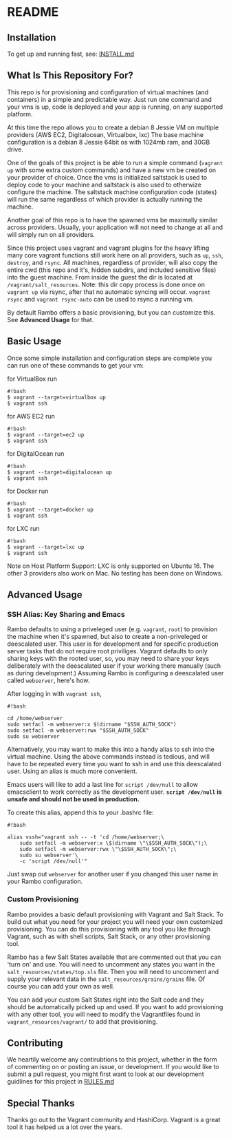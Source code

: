 # README

## Installation
To get up and running fast, see: [INSTALL.md](https://github.com/terminal-labs/rambo/blob/master/docs/INSTALL.md)

## What Is This Repository For?
This repo is for provisioning and configuration of virtual machines (and containers) in a simple and predictable way. Just run one command and your vms is up, code is deployed and your app is running, on any supported platform.

At this time the repo allows you to create a debian 8 Jessie VM on multiple providers (AWS EC2, Digitalocean, Virtualbox, lxc) The base machine configuration is a debian 8 Jessie 64bit os with 1024mb ram, and 30GB drive.

One of the goals of this project is be able to run a simple command (`vagrant up` with some extra custom commands) and have a new vm be created on your provider of choice. Once the vms is initialized saltstack is used to deploy code to your machine and saltstack is also used to otherwize configure the machine. The saltstack machine configuration code (states) will run the same regardless of which provider is actually running the machine.

Another goal of this repo is to have the spawned vms be maximally similar across providers. Usually, your application will not need to change at all and will simply run on all providers.

Since this project uses vagrant and vagrant plugins for the heavy lifting many core vagrant functions still work here on all providers, such as `up`, `ssh`, `destroy`, and `rsync`. All machines, regardless of provider, will also copy the entire cwd (this repo and it's, hidden subdirs, and included sensitive files) into the guest machine. From inside the guest the dir is located at `/vagrant/salt_resources`. Note: this dir copy process is done once on `vagrant up` via rsync, after that no automatic syncing will occur. `vagrant rsync` and `vagrant rsync-auto` can be used to rsync a running vm.

By default Rambo offers a basic provisioning, but you can customize this. See **Advanced Usage** for that.

## Basic Usage
Once some simple installation and configuration steps are complete you can run one of these commands to get your vm:

for VirtualBox run
```
#!bash
$ vagrant --target=virtualbox up
$ vagrant ssh
```

for AWS EC2 run
```
#!bash
$ vagrant --target=ec2 up
$ vagrant ssh
```

for DigitalOcean run
```
#!bash
$ vagrant --target=digitalocean up
$ vagrant ssh
```

for Docker run
```
#!bash
$ vagrant --target=docker up
$ vagrant ssh
```

for LXC run
```
#!bash
$ vagrant --target=lxc up
$ vagrant ssh
```

Note on Host Platform Support: LXC is only supported on Ubuntu 16. The other 3 providers also work on Mac. No testing has been done on Windows.

## Advanced Usage

### SSH Alias: Key Sharing and Emacs

Rambo defaults to using a priveleged user (e.g. `vagrant`, `root`) to provision the machine when it's spawned, but also to create a non-priveleged or deescalated user. This user is for development and for specific production server tasks that do not require root priviliges. Vagrant defaults to only sharing keys with the rooted user, so, you may need to share your keys deliberately with the deescalated user if your working there manually (such as during development.) Assuming Rambo is configuring a deescalated user called `webserver`, here's how.

After logging in with `vagrant ssh`,

```
#!bash

cd /home/webserver
sudo setfacl -m webserver:x $(dirname "$SSH_AUTH_SOCK")
sudo setfacl -m webserver:rwx "$SSH_AUTH_SOCK"
sudo su webserver
```

Alternatively, you may want to make this into a handy alias to ssh into the virtual machine.
Using the above commands instead is tedious, and will have to be repeated every time you want to ssh in and use this deescalated user.
Using an alias is much more convenient.

Emacs users will like to add a last line for `script /dev/null` to allow emacsclient to work correctly as the development user.
**`script /dev/null` is unsafe and should not be used in production.**

To create this alias, append this to your .bashrc file:

```
#!bash

alias vssh="vagrant ssh -- -t 'cd /home/webserver;\
    sudo setfacl -m webserver:x \$(dirname \"\$SSH_AUTH_SOCK\");\
    sudo setfacl -m webserver:rwx \"\$SSH_AUTH_SOCK\";\
    sudo su webserver'\
    -c 'script /dev/null'"
```

Just swap out `webserver` for another user if you changed this user name in your Rambo configuration.

### Custom Provisioning
Rambo provides a basic default provisioning with Vagrant and Salt Stack. To build out what you need for your project you will need your own customized provisioning. You can do this provisioning with any tool you like through Vagrant, such as with shell scripts, Salt Stack, or any other provisioning tool.

Rambo has a few Salt States available that are commented out that you can 'turn on' and use. You will need to uncomment any states you want in the `salt_resources/states/top.sls` file. Then you will need to uncomment and supply your relevant data in the `salt_resources/grains/grains` file. Of course you can add your own as well.

You can add your custom Salt States right into the Salt code and they should be automatically picked up and used. If you want to add provisioning with any other tool, you will need to modify the Vagrantfiles found in `vagrant_resources/vagrant/` to add that provisioning.

## Contributing
We heartily welcome any contirubtions to this project, whether in the form of commenting on or posting an issue, or development. If you would like to submit a pull request, you might first want to look at our development guidlines for this project in [RULES.md](https://github.com/terminal-labs/rambo/blob/master/RULES.md)

## Special Thanks
Thanks go out to the Vagrant community and HashiCorp. Vagrant is a great tool it has helped us a lot over the years.
